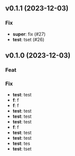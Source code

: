 ## v0.1.1 (2023-12-03)

### Fix

- **super**: fix (#27)
- **test**: tset (#26)

## v0.1.0 (2023-12-03)

### Feat



### Fix

- **test**: test
- **f**: f
- **f**: f
- **test**: test
- **test**: test
- **test**: test
- **f**: f
- **test**: test
- **test**: test
- **test**: tes
- **test**: tset
